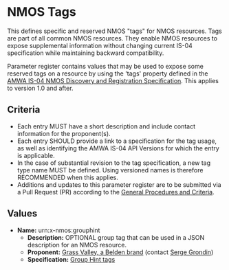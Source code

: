 # NMOS Tags

This defines specific and reserved NMOS "tags" for NMOS resources. Tags are part of all common NMOS resources.  They enable NMOS resources to expose supplemental information without changing current IS-04 specification while maintaining backward compatibility.

Parameter register contains values that may be used to expose some reserved tags on a resource by using the 'tags' property defined in the [AMWA IS-04 NMOS Discovery and Registration Specification](https://github.com/AMWA-TV/nmos-discovery-registration).  This applies to version 1.0 and after.

## Criteria

- Each entry MUST have a short description and include contact information for the proponent(s).
- Each entry SHOULD provide a link to a specification for the tag usage, as well as identifying the AMWA IS-04 API Versions for which the entry is applicable.
- In the case of substantial revision to the tag specification, a new tag type name MUST be defined. Using versioned names is therefore RECOMMENDED when this applies.
- Additions and updates to this parameter register are to be submitted via a Pull Request (PR) according to the [General Procedures and Criteria](../README.md#general-procedures-and-criteria).

## Values

- **Name:** urn:x-nmos:grouphint
  - **Description:** OPTIONAL group tag that can be used in a JSON description for an NMOS resource.
  - **Proponent:** [Grass Valley, a Belden brand](http://grassvalley.com/) (contact [Serge Grondin](https://github.com/sagrondin))
  - **Specification:** [Group Hint tags](grouphint.md)
